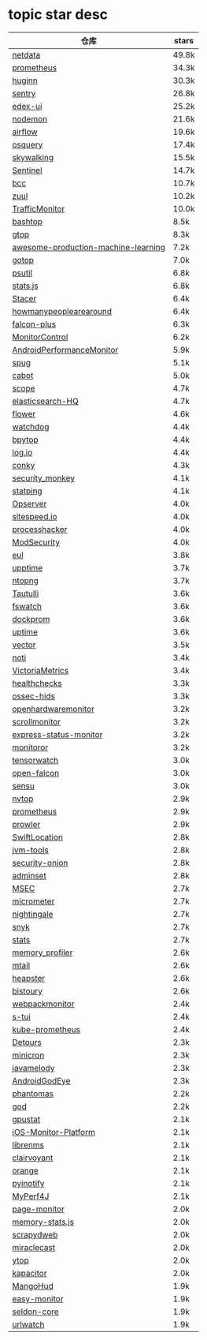 # topic star desc 




|  仓库   | stars  | 
|-----|-------| 
|[netdata](https://github.com/netdata/netdata.git)|49.8k|
|[prometheus](https://github.com/prometheus/prometheus.git)|34.3k|
|[huginn](https://github.com/huginn/huginn.git)|30.3k|
|[sentry](https://github.com/getsentry/sentry.git)|26.8k|
|[edex-ui](https://github.com/GitSquared/edex-ui.git)|25.2k|
|[nodemon](https://github.com/remy/nodemon.git)|21.6k|
|[airflow](https://github.com/apache/airflow.git)|19.6k|
|[osquery](https://github.com/osquery/osquery.git)|17.4k|
|[skywalking](https://github.com/apache/skywalking.git)|15.5k|
|[Sentinel](https://github.com/alibaba/Sentinel.git)|14.7k|
|[bcc](https://github.com/iovisor/bcc.git)|10.7k|
|[zuul](https://github.com/Netflix/zuul.git)|10.2k|
|[TrafficMonitor](https://github.com/zhongyang219/TrafficMonitor.git)|10.0k|
|[bashtop](https://github.com/aristocratos/bashtop.git)|8.5k|
|[gtop](https://github.com/aksakalli/gtop.git)|8.3k|
|[awesome-production-machine-learning](https://github.com/EthicalML/awesome-production-machine-learning.git)|7.2k|
|[gotop](https://github.com/cjbassi/gotop.git)|7.0k|
|[psutil](https://github.com/giampaolo/psutil.git)|6.8k|
|[stats.js](https://github.com/mrdoob/stats.js.git)|6.8k|
|[Stacer](https://github.com/oguzhaninan/Stacer.git)|6.4k|
|[howmanypeoplearearound](https://github.com/schollz/howmanypeoplearearound.git)|6.4k|
|[falcon-plus](https://github.com/open-falcon/falcon-plus.git)|6.3k|
|[MonitorControl](https://github.com/MonitorControl/MonitorControl.git)|6.2k|
|[AndroidPerformanceMonitor](https://github.com/markzhai/AndroidPerformanceMonitor.git)|5.9k|
|[spug](https://github.com/openspug/spug.git)|5.1k|
|[cabot](https://github.com/arachnys/cabot.git)|5.0k|
|[scope](https://github.com/weaveworks/scope.git)|4.7k|
|[elasticsearch-HQ](https://github.com/ElasticHQ/elasticsearch-HQ.git)|4.7k|
|[flower](https://github.com/mher/flower.git)|4.6k|
|[watchdog](https://github.com/gorakhargosh/watchdog.git)|4.4k|
|[bpytop](https://github.com/aristocratos/bpytop.git)|4.4k|
|[log.io](https://github.com/NarrativeScience/log.io.git)|4.4k|
|[conky](https://github.com/brndnmtthws/conky.git)|4.3k|
|[security_monkey](https://github.com/Netflix/security_monkey.git)|4.1k|
|[statping](https://github.com/statping/statping.git)|4.1k|
|[Opserver](https://github.com/opserver/Opserver.git)|4.0k|
|[sitespeed.io](https://github.com/sitespeedio/sitespeed.io.git)|4.0k|
|[processhacker](https://github.com/processhacker/processhacker.git)|4.0k|
|[ModSecurity](https://github.com/SpiderLabs/ModSecurity.git)|4.0k|
|[eul](https://github.com/gao-sun/eul.git)|3.8k|
|[upptime](https://github.com/upptime/upptime.git)|3.7k|
|[ntopng](https://github.com/ntop/ntopng.git)|3.7k|
|[Tautulli](https://github.com/Tautulli/Tautulli.git)|3.6k|
|[fswatch](https://github.com/emcrisostomo/fswatch.git)|3.6k|
|[dockprom](https://github.com/stefanprodan/dockprom.git)|3.6k|
|[uptime](https://github.com/fzaninotto/uptime.git)|3.6k|
|[vector](https://github.com/Netflix/vector.git)|3.5k|
|[noti](https://github.com/variadico/noti.git)|3.4k|
|[VictoriaMetrics](https://github.com/VictoriaMetrics/VictoriaMetrics.git)|3.4k|
|[healthchecks](https://github.com/healthchecks/healthchecks.git)|3.3k|
|[ossec-hids](https://github.com/ossec/ossec-hids.git)|3.3k|
|[openhardwaremonitor](https://github.com/openhardwaremonitor/openhardwaremonitor.git)|3.2k|
|[scrollmonitor](https://github.com/stutrek/scrollmonitor.git)|3.2k|
|[express-status-monitor](https://github.com/RafalWilinski/express-status-monitor.git)|3.2k|
|[monitoror](https://github.com/monitoror/monitoror.git)|3.2k|
|[tensorwatch](https://github.com/microsoft/tensorwatch.git)|3.0k|
|[open-falcon](https://github.com/XiaoMi/open-falcon.git)|3.0k|
|[sensu](https://github.com/sensu/sensu.git)|3.0k|
|[nvtop](https://github.com/Syllo/nvtop.git)|2.9k|
|[prometheus](https://github.com/vegasbrianc/prometheus.git)|2.9k|
|[prowler](https://github.com/toniblyx/prowler.git)|2.9k|
|[SwiftLocation](https://github.com/malcommac/SwiftLocation.git)|2.8k|
|[jvm-tools](https://github.com/aragozin/jvm-tools.git)|2.8k|
|[security-onion](https://github.com/Security-Onion-Solutions/security-onion.git)|2.8k|
|[adminset](https://github.com/guhongze/adminset.git)|2.8k|
|[MSEC](https://github.com/Tencent/MSEC.git)|2.7k|
|[micrometer](https://github.com/micrometer-metrics/micrometer.git)|2.7k|
|[nightingale](https://github.com/didi/nightingale.git)|2.7k|
|[snyk](https://github.com/snyk/snyk.git)|2.7k|
|[stats](https://github.com/exelban/stats.git)|2.7k|
|[memory_profiler](https://github.com/pythonprofilers/memory_profiler.git)|2.6k|
|[mtail](https://github.com/google/mtail.git)|2.6k|
|[heapster](https://github.com/kubernetes-retired/heapster.git)|2.6k|
|[bistoury](https://github.com/qunarcorp/bistoury.git)|2.6k|
|[webpackmonitor](https://github.com/webpackmonitor/webpackmonitor.git)|2.4k|
|[s-tui](https://github.com/amanusk/s-tui.git)|2.4k|
|[kube-prometheus](https://github.com/prometheus-operator/kube-prometheus.git)|2.4k|
|[Detours](https://github.com/microsoft/Detours.git)|2.3k|
|[minicron](https://github.com/jamesrwhite/minicron.git)|2.3k|
|[javamelody](https://github.com/javamelody/javamelody.git)|2.3k|
|[AndroidGodEye](https://github.com/Kyson/AndroidGodEye.git)|2.3k|
|[phantomas](https://github.com/macbre/phantomas.git)|2.2k|
|[god](https://github.com/mojombo/god.git)|2.2k|
|[gpustat](https://github.com/wookayin/gpustat.git)|2.1k|
|[iOS-Monitor-Platform](https://github.com/aozhimin/iOS-Monitor-Platform.git)|2.1k|
|[librenms](https://github.com/librenms/librenms.git)|2.1k|
|[clairvoyant](https://github.com/anfederico/clairvoyant.git)|2.1k|
|[orange](https://github.com/orlabs/orange.git)|2.1k|
|[pyinotify](https://github.com/seb-m/pyinotify.git)|2.1k|
|[MyPerf4J](https://github.com/LinShunKang/MyPerf4J.git)|2.1k|
|[page-monitor](https://github.com/fouber/page-monitor.git)|2.0k|
|[memory-stats.js](https://github.com/paulirish/memory-stats.js.git)|2.0k|
|[scrapydweb](https://github.com/my8100/scrapydweb.git)|2.0k|
|[miraclecast](https://github.com/albfan/miraclecast.git)|2.0k|
|[ytop](https://github.com/cjbassi/ytop.git)|2.0k|
|[kapacitor](https://github.com/influxdata/kapacitor.git)|2.0k|
|[MangoHud](https://github.com/flightlessmango/MangoHud.git)|1.9k|
|[easy-monitor](https://github.com/hyj1991/easy-monitor.git)|1.9k|
|[seldon-core](https://github.com/SeldonIO/seldon-core.git)|1.9k|
|[urlwatch](https://github.com/thp/urlwatch.git)|1.9k|
